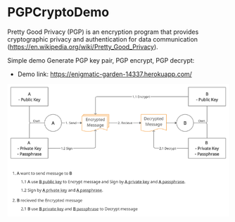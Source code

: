 # PGPCryptoDemo

Pretty Good Privacy (PGP) is an encryption program that provides cryptographic privacy and authentication for data communication (https://en.wikipedia.org/wiki/Pretty_Good_Privacy).

Simple demo Generate PGP key pair, PGP encrypt, PGP decrypt:
- Demo link: https://enigmatic-garden-14337.herokuapp.com/

![PGP](./PGPDescription.png?raw=true)
